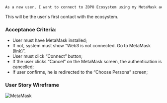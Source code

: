 
```sh
As a new user, I want to connect to ZOPO Ecosystem using my MetaMask account.
```
This will be the user's first contact with the ecosystem.


### Acceptance Criteria:
- User must have MetaMask installed;
- If not, system must show “Web3 is not connected. Go to MetaMask (link)”.
- User must click “Connect” button;
- If the user clicks “Cancel” on the MetaMask screen, the authentication is cancelled;
- If user confirms, he is redirected to the “Choose Persona” screen;

### User Story Wireframe
![MetaMask](https://scontent.fvcp2-1.fna.fbcdn.net/v/t1.15752-9/83971521_1076902416020181_3748957226170056704_n.png?_nc_cat=102&_nc_sid=b96e70&_nc_ohc=H8R8gdDqN9sAX-pv-On&_nc_ht=scontent.fvcp2-1.fna&oh=acad67b81461f88332314798f5717427&oe=5E972BF1)
